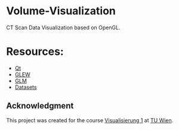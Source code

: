 # Volume-Visualization
CT Scan Data Visualization based on OpenGL.

# Resources:
* [Qt](https://www.qt.io/)
* [GLEW](http://glew.sourceforge.net/)
* [GLM](https://glm.g-truc.net/0.9.9/index.html)
* [Datasets](https://www.cg.tuwien.ac.at/research/vis/datasets/)

## Acknowledgment
This project was created for the course [Visualisierung 1](https://www.cg.tuwien.ac.at/courses/Visualisierung1/VU.html) at [TU Wien](https://www.tuwien.at).
